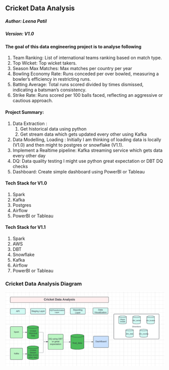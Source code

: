 ## Cricket Data Analysis 



##### Author: Leena Patil
##### Version: V1.0

#### The goal of this data engineering project is to analyse following

1. Team Ranking: List of international teams ranking based on match type.
2. Top Wicket: Top wicket takers.
3. Season Max Matches: Max matches per country per year
4. Bowling Economy Rate: Runs conceded per over bowled, measuring a bowler’s efficiency in restricting runs. 
5. Batting Average: Total runs scored divided by times dismissed, indicating a batsman’s consistency.
6. Strike Rate: Runs scored per 100 balls faced, reflecting an aggressive or cautious approach.

#### Project Summary:

1. Data Extraction :
   1. Get historical data using python
   2. Get stream data which gets updated every other using Kafka
2. Data Modelling, Loading : Initially I am thinking of loading data is locally (V1.0) and then might to postgres or snowflake (V1.1).
3. Implement a Realtime pipeline: Kafka streaming service which gets data every other day
4. DQ: Data quality testing I might use python great expectation or DBT DQ checks
5. Dashboard: Create simple dashboard using PowerBI or Tableau

#### Tech Stack for V1.0

1. Spark 
2. Kafka 
3. Postgres 
4. Airflow 
5. PowerBI or Tableau

#### Tech Stack for V1.1

1. Spark 
2. AWS 
3. DBT 
4. Snowflake 
5. Kafka 
6. Airflow 
7. PowerBI or Tableau

###  Cricket Data Analysis Diagram

![Diagram](data/cricket_data_analysis.png)

